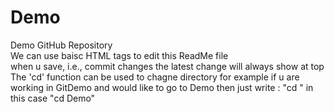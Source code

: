 # Demo
Demo GitHub Repository 
<br>
We can use baisc HTML tags to edit this ReadMe file
<br>
when u save, i.e., commit changes the latest change will always show at top 
<br>
The 'cd' function can be used to chagne directory for example if u are working in GitDemo and would like to go to Demo then just write : "cd <directoryname>" in this case "cd Demo"
